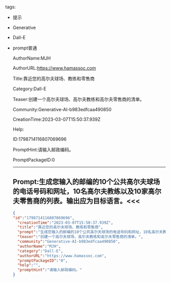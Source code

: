   tags: 
- 提示
- Generative
- Dall-E
- prompt普通

  AuthorName:MJH

  AuthorURL:https://www.hamassoc.com

  Title:靠近您的高尔夫球场、教练和零售商

  Category:Dall-E

  Teaser:创建一个高尔夫球场、高尔夫教练和高尔夫零售商的清单。

  Community:Generative-AI-b983edfcaa490850

  CreationTime:2023-03-07T15:50:37.939Z

  Help:

  ID:1798714116807069696

  PromptHint:请输入邮政编码。

  PromptPackageID:0

  ---

  ## Prompt:生成您输入的邮编的10个公共高尔夫球场的电话号码和网址，10名高尔夫教练以及10家高尔夫零售商的列表。输出应为目标语言。<<<

  ```json
  {
  "id":"1798714116807069696",
    "creationTime":"2023-03-07T15:50:37.939Z",
    "title":"靠近您的高尔夫球场、教练和零售商",
    "prompt":"生成您输入的邮编的10个公共高尔夫球场的电话号码和网址，10名高尔夫教练以及10家高尔夫零售商的列表。输出应为目标语言。<<<",
    "teaser":"创建一个高尔夫球场、高尔夫教练和高尔夫零售商的清单。",
    "community":"Generative-AI-b983edfcaa490850",
    "authorName":"MJH",
    "category":"Dall-E",
    "authorURL":"https://www.hamassoc.com",
    "promptPackageID":"0",
    "help":"",
    "promptHint":"请输入邮政编码。"
  }
  ```
